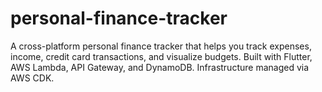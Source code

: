 # personal-finance-tracker
A cross-platform personal finance tracker that helps you track expenses, income, credit card transactions, and visualize budgets. Built with Flutter, AWS Lambda, API Gateway, and DynamoDB. Infrastructure managed via AWS CDK.
